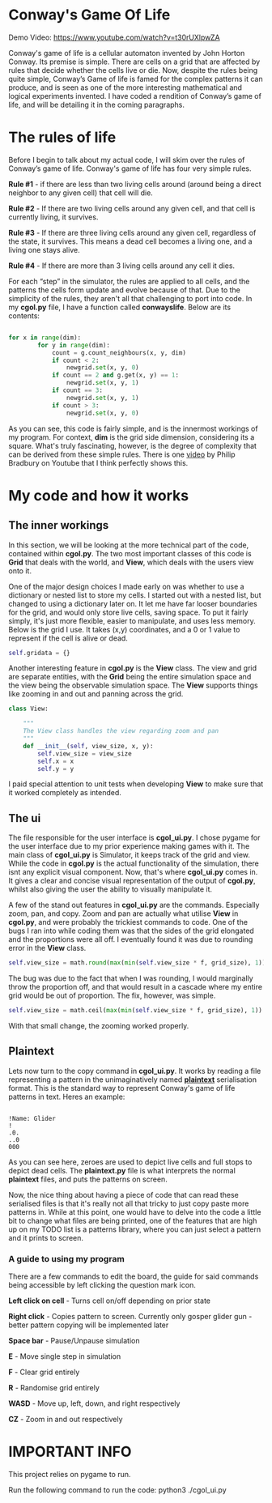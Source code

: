 # Conway's Game Of Life
Demo Video: <https://www.youtube.com/watch?v=t30rUXlpwZA>


Conway's game of life is a cellular automaton invented by John Horton Conway. Its premise is simple. There are cells on a grid that are affected by rules that decide whether the cells live or die. Now, despite the rules being quite simple, Conway’s Game of life is famed for the complex patterns it can produce, and is seen as one of the more interesting mathematical and logical experiments invented. I have coded a rendition of Conway’s game of life, and will be detailing it in the coming paragraphs.


# The rules of life


Before I begin to talk about my actual code, I will skim over the rules of Conway’s game of life. Conway's game of life has four very simple rules.
 
**Rule #1** - if there are less than two living cells around (around being a direct neighbor to any given cell) that cell will die.

**Rule #2** - If there are two living cells around any given cell, and that cell is currently living, it survives.

**Rule #3** - If there are three living cells around any given cell, regardless of the state, it survives. This means a dead cell becomes a living one, and a living one stays alive.

**Rule #4** - If there are more than 3 living cells around any cell it dies.


 For each “step” in the simulator, the rules are applied to all cells, and the patterns the cells form update and evolve because of that. Due to the simplicity of the rules, they aren't all that challenging to port into code. In my **cgol.py** file, I have a function called **conwayslife**. Below are its contents:


```python

for x in range(dim):
        for y in range(dim):
            count = g.count_neighbours(x, y, dim)
            if count < 2:
                newgrid.set(x, y, 0)
            if count == 2 and g.get(x, y) == 1:
                newgrid.set(x, y, 1)
            if count == 3:
                newgrid.set(x, y, 1)
            if count > 3:
                newgrid.set(x, y, 0)

```
As you can see, this code is fairly simple, and is the innermost workings of my program. For context, **dim** is the grid side dimension, considering its a square. What's truly fascinating, however, is the degree of complexity that can be derived from these simple rules. There is one [video](https://youtu.be/xP5-iIeKXE8?si=sDXKXkCrovsNnCv_) by Philip Bradbury on Youtube that I think perfectly shows this. 



# My code and how it works


## The inner workings 


In this section, we will be looking at the more technical part of the code, contained within **cgol.py**. The two most important classes of this code is **Grid** that deals with the world, and **View**, which deals with the users view onto it.

One of the major design choices I made early on was whether to use a dictionary or nested list to store my cells. I started out with a nested list, but changed to using a dictionary later on. It let me have far looser boundaries for the grid, and would only store live cells, saving space. To put it fairly simply, it's just more flexible, easier to manipulate, and uses less memory. Below is the grid I use. It takes (x,y) coordinates, and a 0 or 1 value to represent if the cell is alive or dead.

```python
self.gridata = {}
```

Another interesting feature in **cgol.py** is the **View** class. The view and grid are separate entities, with the **Grid** being the entire simulation space and the view being the observable simulation space. The **View** supports things like zooming in and out and panning across the grid.

```python
class View:

    """
    The View class handles the view regarding zoom and pan
    """
    def __init__(self, view_size, x, y):
        self.view_size = view_size
        self.x = x
        self.y = y
```
I paid special attention to unit tests when developing **View** to make sure that it worked completely as intended.


## The ui


The file responsible for the user interface is **cgol_ui.py**. I chose pygame for the user interface due to my prior experience making games with it. The main class of **cgol_ui.py** is Simulator, it keeps track of the grid and view. While the code in **cgol.py** is the actual functionality of the simulation, there isnt any explicit visual component. Now, that's where **cgol_ui.py** comes in. It gives a clear and concise visual representation of the output of **cgol.py**, whilst also giving the user the ability to visually manipulate it.


A few of the stand out features in **cgol_ui.py** are the commands. Especially zoom, pan, and copy. Zoom and pan are actually what utilise **View** in **cgol.py**, and were probably the trickiest commands to code. One of the bugs I ran into while coding them was that the sides of the grid elongated and the proportions were all off. I eventually found it was due to rounding error in the **View** class.


```python
self.view_size = math.round(max(min(self.view_size * f, grid_size), 1))
```


The bug was due to the fact that when I was rounding, I would marginally throw the proportion off, and that would result in a cascade where my entire grid would be out of proportion. The fix, however, was simple.


```python
self.view_size = math.ceil(max(min(self.view_size * f, grid_size), 1))
```


With that small change, the zooming worked properly. 


## Plaintext


Lets now turn to the copy command in **cgol_ui.py**. It works by reading a file representing a pattern in the unimaginatively named [**plaintext**](https://conwaylife.com/wiki/plaintext) serialisation format. This is the standard way to represent Conway's game of life patterns in text. Heres an example:



```

!Name: Glider
!
.0.
..0
000

```


As you can see here, zeroes are used to depict live cells and full stops to depict dead cells. The **plaintext.py** file is what interprets the normal **plaintext** files, and puts the patterns on screen. 


Now, the nice thing about having a piece of code that can read these serialised files is that it's really not all that tricky to just copy paste more patterns in. While at this point, one would have to delve into the code a little bit to change what files are being printed, one of the features that are high up on my TODO list is a patterns library, where you can just select a pattern and it prints to screen. 


### A guide to using my program


There are a few commands to edit the board, the guide for said commands being accessible by left clicking the question mark icon.


**Left click on cell** - Turns cell on/off depending on prior state

**Right click** - Copies pattern to screen. Currently only gosper glider gun - better pattern copying will be implemented later

**Space bar** - Pause/Unpause simulation

**E** - Move single step in simulation

**F** - Clear grid entirely

**R** - Randomise grid entirely

**WASD** - Move up, left, down, and right respectively

**CZ** - Zoom in and out respectively


# IMPORTANT INFO


This project relies on pygame to run.


Run the following command to run the code: python3 ./cgol_ui.py

